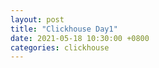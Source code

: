 ```yaml
---
layout: post
title: "Clickhouse Day1"
date: 2021-05-18 10:30:00 +0800
categories: clickhouse
---
```

